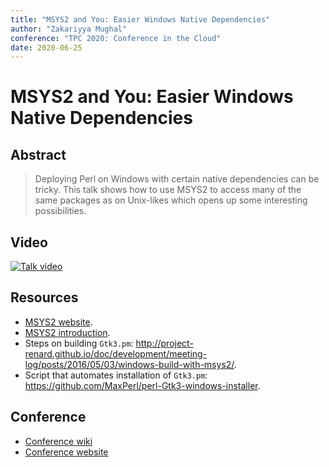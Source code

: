 ```yaml
---
title: "MSYS2 and You: Easier Windows Native Dependencies"
author: "Zakariyya Mughal"
conference: "TPC 2020: Conference in the Cloud"
date: 2020-06-25
---
```


# MSYS2 and You: Easier Windows Native Dependencies

## Abstract

> Deploying Perl on Windows with certain native dependencies can be tricky. This talk shows how to use MSYS2 to access many of the same packages as on Unix-likes which opens up some interesting possibilities.

## Video

[![Talk video](http://img.youtube.com/vi/s43DLnzoYeg/0.jpg)](https://www.youtube.com/watch?v=s43DLnzoYeg)

## Resources

- [MSYS2 website](https://www.msys2.org/).
- [MSYS2 introduction](https://www.msys2.org/wiki/MSYS2-introduction/).
- Steps on building `Gtk3.pm`: <http://project-renard.github.io/doc/development/meeting-log/posts/2016/05/03/windows-build-with-msys2/>.
- Script that automates installation of `Gtk3.pm`: <https://github.com/MaxPerl/perl-Gtk3-windows-installer>.

## Conference

- [Conference wiki](https://github.com/perlconference/tpc-2020-cloud/wiki)
- [Conference website](https://perlconference.us/tpc-2020-cloud/)
